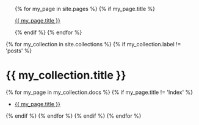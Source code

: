 <ul class="page-list">
    {% for my_page in site.pages %}
        {% if my_page.title %}
            <p><a class="page-link" href="{{ my_page.url | prepend: site.baseurl }}">{{ my_page.title }}</a></p>
        {% endif %}
    {% endfor %}
</ul>


{% for my_collection in site.collections %}
  {% if my_collection.label != 'posts' %}
  <h1 class="page-heading">{{ my_collection.title }}</h1>
        {% for my_page in my_collection.docs %}
            {% if my_page.title != 'Index' %}
                <ul class="collection-page">
                    <li><a class="page-link" href="{{ my_page.url | prepend: site.baseurl }}">{{ my_page.title }}</a></li>
                </ul>
            {% endif %}
        {% endfor %}
  {% endif %}
{% endfor %}
